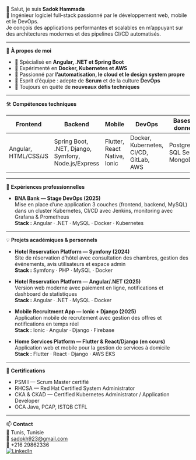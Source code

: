 👋 Salut, je suis **Sadok Hammada**  
🎯 Ingénieur logiciel full-stack passionné par le développement web, mobile et le DevOps.  
Je conçois des applications performantes et scalables en m’appuyant sur des architectures modernes et des pipelines CI/CD automatisés.  

---

🧠 **À propos de moi**  
- 🔹 Spécialisé en **Angular, .NET et Spring Boot**  
- 🔹 Expérimenté en **Docker, Kubernetes et AWS**  
- 🔹 Passionné par **l’automatisation, le cloud et le design system propre**  
- 🔹 Esprit d’équipe : adepte de **Scrum** et de la culture **DevOps**  
- 🔹 Toujours en quête de **nouveaux défis techniques**  

---

🛠️ **Compétences techniques**  

| Frontend | Backend | Mobile | DevOps | Bases de données |
|----------|---------|--------|--------|----------------|
| Angular, HTML/CSS/JS | Spring Boot, .NET, Django, Symfony, Node.js/Express | Flutter, React Native, Ionic | Docker, Kubernetes, CI/CD, GitLab, AWS | PostgreSQL, SQL Server, MongoDB |

---

💼 **Expériences professionnelles**  
- **BNA Bank — Stage DevOps (2025)**  
  Mise en place d’une application 3 couches (frontend, backend, MySQL) dans un cluster Kubernetes, CI/CD avec Jenkins, monitoring avec Grafana & Prometheus  
  **Stack :** Angular · .NET · MySQL · Docker · Kubernetes  

---

💡 **Projets académiques & personnels**  
- **Hotel Reservation Platform — Symfony (2024)**  
  Site de réservation d’hôtel avec consultation des chambres, gestion des événements, avis utilisateurs et espace admin  
  **Stack :** Symfony · PHP · MySQL · Docker  

- **Hotel Reservation Platform — Angular/.NET (2025)**  
  Version web moderne avec paiement en ligne, notifications et dashboard de statistiques  
  **Stack :** Angular · .NET · MySQL · Docker  

- **Mobile Recruitment App — Ionic + Django (2025)**  
  Application mobile de recrutement avec gestion des offres et notifications en temps réel  
  **Stack :** Ionic · Angular · Django · Firebase  

- **Home Services Platform — Flutter & React/Django (en cours)**  
  Application web et mobile pour la gestion de services à domicile  
  **Stack :** Flutter · React · Django · AWS EKS  

---

🧩 **Certifications**  
- PSM I — Scrum Master certifié  
- RHCSA — Red Hat Certified System Administrator  
- CKA & CKAD — Certified Kubernetes Administrator / Application Developer  
- OCA Java, PCAP, ISTQB CTFL  

---

📫 **Contact**  
📍 Tunis, Tunisie  
📧 [sadokh923@gmail.com](mailto:sadokh923@gmail.com)  
📱 +216 29862336  
[![LinkedIn](https://img.shields.io/badge/LinkedIn-Profile-blue?style=for-the-badge&logo=linkedin)](https://www.linkedin.com/in/sadok-hammada-0892b9301/)
